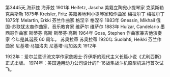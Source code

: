 第3445天,海菲兹
海菲兹 1901年
Heifetz, Jascha 美籍立陶宛小提琴家
克莱斯勒
克莱斯勒 1875年
Kreisler, Fritz 美籍奥地利小提琴家和作曲家
梅拉尔丁
梅拉尔丁 1875年
Melartin, Erkki 芬兰作曲家
格涅辛
格涅辛 1883年
Gnessin, Mikhail 俄国-苏联犹太裔作曲家、音乐教育家
维萨尔
维萨尔 1883年
Huízar, Candelario 墨西哥作曲家
斯蒂芬·高斯
斯蒂芬·高斯 1964年
Goss, Stephen 作曲家兼吉他演奏家
今年是其诞辰 60 周年。
苏奥拉蒂
苏奥拉蒂 1920年
Suolahti, Heikki 芬兰作曲家
尼基塔·马加洛夫
尼基塔·马加洛夫 1912年

1922年：爱尔兰意识流文学作家詹姆士·乔伊斯的现代主义长篇小说《尤利西斯》正式出版。
1974年：美国通用动力公司设计的F-16战隼战斗机原型机进行首次试飞。